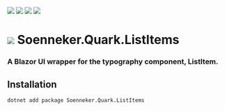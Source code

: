 ﻿[![](https://img.shields.io/nuget/v/soenneker.quark.listitems.svg?style=for-the-badge)](https://www.nuget.org/packages/soenneker.quark.listitems/)
[![](https://img.shields.io/github/actions/workflow/status/soenneker/soenneker.quark.listitems/publish-package.yml?style=for-the-badge)](https://github.com/soenneker/soenneker.quark.listitems/actions/workflows/publish-package.yml)
[![](https://img.shields.io/nuget/dt/soenneker.quark.listitems.svg?style=for-the-badge)](https://www.nuget.org/packages/soenneker.quark.listitems/)
[![](https://img.shields.io/badge/Demo-Live-blueviolet?style=for-the-badge&logo=github)](https://soenneker.github.io/soenneker.quark.listitems/)

# ![](https://user-images.githubusercontent.com/4441470/224455560-91ed3ee7-f510-4041-a8d2-3fc093025112.png) Soenneker.Quark.ListItems
### A Blazor UI wrapper for the typography component, ListItem.

## Installation

```
dotnet add package Soenneker.Quark.ListItems
```
